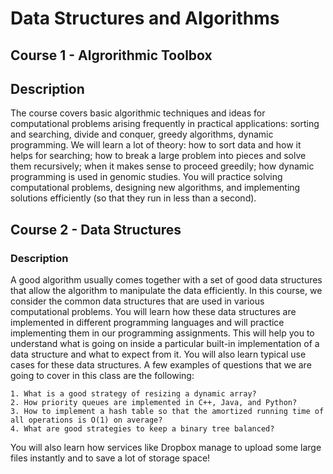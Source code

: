 # Data Structures and Algorithms

## Course 1 - Algrorithmic Toolbox
## Description
The course covers basic algorithmic techniques and ideas for computational problems arising frequently in practical applications: sorting and searching, divide and conquer, greedy algorithms, dynamic programming. We will learn a lot of theory: how to sort data and how it helps for searching; how to break a large problem into pieces and solve them recursively; when it makes sense to proceed greedily; how dynamic programming is used in genomic studies. You will practice solving computational problems, designing new algorithms, and implementing solutions efficiently (so that they run in less than a second).

## Course 2 - Data Structures
### Description
A good algorithm usually comes together with a set of good data structures that allow the algorithm to manipulate the data efficiently. In this course, we consider the common data structures that are used in various computational problems. You will learn how these data structures are implemented in different programming languages and will practice implementing them in our programming assignments. This will help you to understand what is going on inside a particular built-in implementation of a data structure and what to expect from it. You will also learn typical use cases for these data structures. 
A few examples of questions that we are going to cover in this class are the following:
 
	1. What is a good strategy of resizing a dynamic array? 
	2. How priority queues are implemented in C++, Java, and Python? 
	3. How to implement a hash table so that the amortized running time of all operations is O(1) on average? 
	4. What are good strategies to keep a binary tree balanced? 

You will also learn how services like Dropbox manage to upload some large files instantly and to save a lot of storage space!
